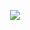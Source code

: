 <p align="center">
  <img src="https://github.com/Andrew-W-Pro/MFP-Warehouse-Tracking/blob/main/imgs/MFPWT-Logo.png?raw=true">
</p>
